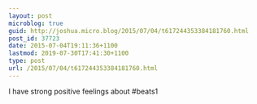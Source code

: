```yaml
---
layout: post
microblog: true
guid: http://joshua.micro.blog/2015/07/04/t617244353384181760.html
post_id: 37723
date: 2015-07-04T19:11:36+1100
lastmod: 2019-07-30T17:41:30+1100
type: post
url: /2015/07/04/t617244353384181760.html
---
```

I have strong positive feelings about #beats1
